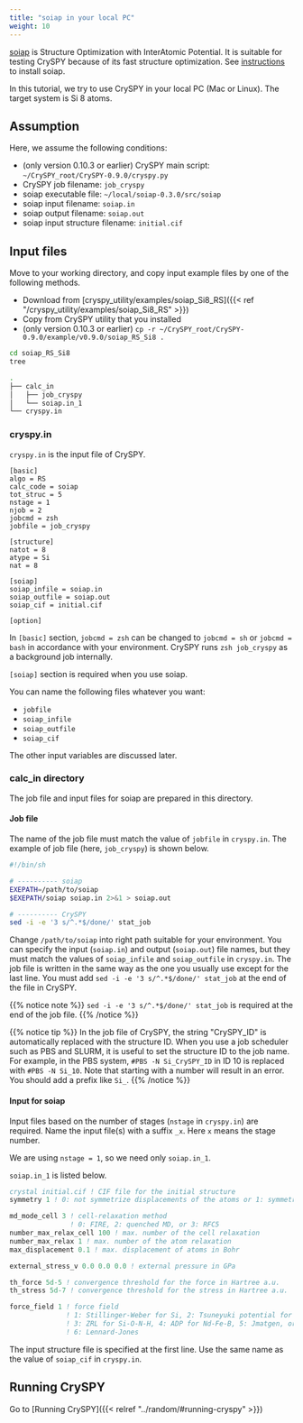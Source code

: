 ```yaml
---
title: "soiap in your local PC"
weight: 10
---
```



[soiap](https://github.com/nbsato/soiap)<i class="fas fa-external-link-alt"></i> is Structure Optimization with InterAtomic Potential.
It is suitable for testing CrySPY because of its fast structure optimization.
See [instructions](https://github.com/nbsato/soiap/blob/master/doc/instructions.md)<i class="fas fa-external-link-alt"></i> to install soiap.

In this tutorial, we try to use CrySPY in your local PC (Mac or Linux).
The target system is Si 8 atoms.

## Assumption

Here, we assume the following conditions:

- (only version 0.10.3 or earlier) CrySPY main script: `~/CrySPY_root/CrySPY-0.9.0/cryspy.py`
- CrySPY job filename: `job_cryspy`
- soiap executable file: `~/local/soiap-0.3.0/src/soiap`
- soiap input filename: `soiap.in`
- soiap output filename: `soiap.out`
- soiap input structure filename: `initial.cif`


## Input files
Move to your working directory, and copy input example files by one of the following methods.

- Download from [cryspy_utility/examples/soiap_Si8_RS]({{< ref "/cryspy_utility/examples/soiap_Si8_RS" >}})
- Copy from CrySPY utility that you installed
- (only version 0.10.3 or earlier) `cp -r ~/CrySPY_root/CrySPY-0.9.0/example/v0.9.0/soiap_RS_Si8 .`



``` zsh
cd soiap_RS_Si8
tree
```

``` zsh
.
├── calc_in
│   ├── job_cryspy
│   └── soiap.in_1
└── cryspy.in
```


### cryspy.in
`cryspy.in` is the input file of CrySPY.

```
[basic]
algo = RS
calc_code = soiap
tot_struc = 5
nstage = 1
njob = 2
jobcmd = zsh
jobfile = job_cryspy

[structure]
natot = 8
atype = Si
nat = 8

[soiap]
soiap_infile = soiap.in
soiap_outfile = soiap.out
soiap_cif = initial.cif

[option]
```

In `[basic]` section, `jobcmd = zsh` can be changed to `jobcmd = sh` or `jobcmd = bash` in accordance with your environment.
CrySPY runs `zsh job_cryspy` as a background job internally.


`[soiap]` section is required when you use soiap.

You can name the following files whatever you want:

- `jobfile`
- `soiap_infile`
- `soiap_outfile`
- `soiap_cif`


The other input variables are discussed later.




### calc_in directory

The job file and input files for soiap are prepared in this directory.


#### Job file


The name of the job file must match the value of `jobfile` in `cryspy.in`.
The example of job file (here, `job_cryspy`) is shown below.

``` zsh
#!/bin/sh

# ---------- soiap
EXEPATH=/path/to/soiap
$EXEPATH/soiap soiap.in 2>&1 > soiap.out

# ---------- CrySPY
sed -i -e '3 s/^.*$/done/' stat_job
```

Change `/path/to/soiap` into right path suitable for your environment.
You can specify the input (`soiap.in`) and output (`soiap.out`) file names,
but they must match the values of `soiap_infile` and `soiap_outfile` in `cryspy.in`.
The job file is written in the same way as the one you usually use except for the last line.
You must add `sed -i -e '3 s/^.*$/done/' stat_job` at the end of the file in CrySPY.

{{% notice note %}}
`sed -i -e '3 s/^.*$/done/' stat_job` is required at the end of the job file.
{{% /notice %}}

{{% notice tip %}}
In the job file of CrySPY, the string "CrySPY_ID" is automatically replaced with the structure ID.
When you use a job scheduler such as PBS and SLURM, it is useful to set the structure ID to the job name.
For example, in the PBS system, `#PBS -N Si_CrySPY_ID` in ID 10 is replaced with `#PBS -N Si_10`.
Note that starting with a number will result in an error.
You should add a prefix like `Si_`.
{{% /notice %}}


#### Input for soiap

Input files based on the number of stages (`nstage` in `cryspy.in`) are required.
Name the input file(s) with a suffix `_x`.
Here `x` means the stage number.

We are using `nstage = 1`, so we need only `soiap.in_1`.


`soiap.in_1` is listed below.

``` fortran
crystal initial.cif ! CIF file for the initial structure
symmetry 1 ! 0: not symmetrize displacements of the atoms or 1: symmetrize

md_mode_cell 3 ! cell-relaxation method
               ! 0: FIRE, 2: quenched MD, or 3: RFC5
number_max_relax_cell 100 ! max. number of the cell relaxation
number_max_relax 1 ! max. number of the atom relaxation
max_displacement 0.1 ! max. displacement of atoms in Bohr

external_stress_v 0.0 0.0 0.0 ! external pressure in GPa

th_force 5d-5 ! convergence threshold for the force in Hartree a.u.
th_stress 5d-7 ! convergence threshold for the stress in Hartree a.u.

force_field 1 ! force field
              ! 1: Stillinger-Weber for Si, 2: Tsuneyuki potential for SiO2,
              ! 3: ZRL for Si-O-N-H, 4: ADP for Nd-Fe-B, 5: Jmatgen, or
              ! 6: Lennard-Jones
```
The input structure file is specified at the first line.
Use the same name as the value of `soiap_cif` in `cryspy.in`.


## Running CrySPY

Go to [Running CrySPY]({{< relref "../random/#running-cryspy" >}})
